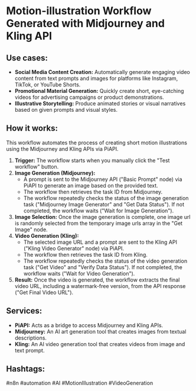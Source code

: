 # Motion-illustration Workflow Generated with Midjourney and Kling API

## Use cases:

- **Social Media Content Creation:** Automatically generate engaging video content from text prompts and images for platforms like Instagram, TikTok, or YouTube Shorts.
- **Promotional Material Generation:** Quickly create short, eye-catching videos for advertising campaigns or product demonstrations.
- **Illustrative Storytelling:** Produce animated stories or visual narratives based on given prompts and visual styles.

## How it works:

This workflow automates the process of creating short motion illustrations using the Midjourney and Kling APIs via PiAPI.

1.  **Trigger:** The workflow starts when you manually click the "Test workflow" button.
2.  **Image Generation (Midjourney):**
    *   A prompt is sent to the Midjourney API ("Basic Prompt" node) via PiAPI to generate an image based on the provided text.
    *   The workflow then retrieves the task ID from Midjourney.
    *   The workflow repeatedly checks the status of the image generation task ("Midjourney Image Generator" and "Get Data Status"). If not completed, the workflow waits ("Wait for Image Generation").
3.  **Image Selection:** Once the image generation is complete, one image url is randomly selected from the temporary image urls array in the "Get Image" node.
4.  **Video Generation (Kling):**
    *   The selected image URL and a prompt are sent to the Kling API ("Kling Video Generator" node) via PiAPI.
    *   The workflow then retrieves the task ID from Kling.
    *   The workflow repeatedly checks the status of the video generation task ("Get Video" and "Verify Data Status"). If not completed, the workflow waits ("Wait for Video Generation").
5.  **Result:** Once the video is generated, the workflow extracts the final video URL, including a watermark-free version, from the API response ("Get Final Video URL").

## Services:

-   **PiAPI:** Acts as a bridge to access Midjourney and Kling APIs.
-   **Midjourney:** An AI art generation tool that creates images from textual descriptions.
-   **Kling:** An AI video generation tool that creates videos from image and text prompt.

## Hashtags:

#n8n #automation #AI #MotionIllustration #VideoGeneration

